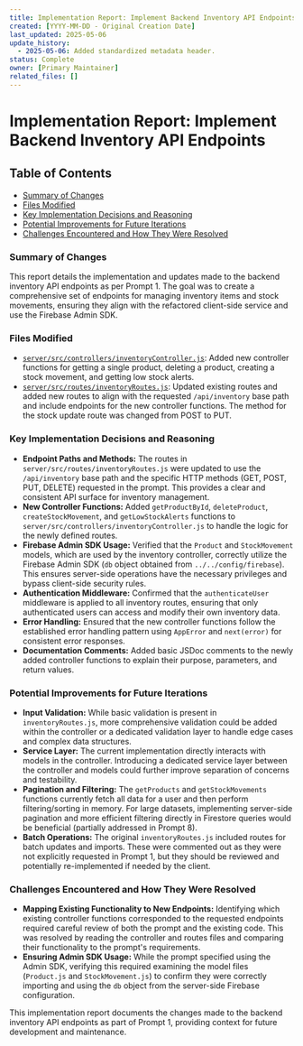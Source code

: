 ```yaml
---
title: Implementation Report: Implement Backend Inventory API Endpoints
created: [YYYY-MM-DD - Original Creation Date]
last_updated: 2025-05-06
update_history:
  - 2025-05-06: Added standardized metadata header.
status: Complete
owner: [Primary Maintainer]
related_files: []
---
```


# Implementation Report: Implement Backend Inventory API Endpoints

## Table of Contents

* [Summary of Changes](#summary-of-changes)
* [Files Modified](#files-modified)
* [Key Implementation Decisions and Reasoning](#key-implementation-decisions-and-reasoning)
* [Potential Improvements for Future Iterations](#potential-improvements-for-future-iterations)
* [Challenges Encountered and How They Were Resolved](#challenges-encountered-and-how-they-were-resolved)

### Summary of Changes

This report details the implementation and updates made to the backend inventory API endpoints as per Prompt 1. The goal was to create a comprehensive set of endpoints for managing inventory items and stock movements, ensuring they align with the refactored client-side service and use the Firebase Admin SDK.

### Files Modified

*   [`server/src/controllers/inventoryController.js`](../../../../server/src/controllers/inventoryController.js): Added new controller functions for getting a single product, deleting a product, creating a stock movement, and getting low stock alerts.
*   [`server/src/routes/inventoryRoutes.js`](../../../../server/src/routes/inventoryRoutes.js): Updated existing routes and added new routes to align with the requested `/api/inventory` base path and include endpoints for the new controller functions. The method for the stock update route was changed from POST to PUT.

### Key Implementation Decisions and Reasoning

*   **Endpoint Paths and Methods:** The routes in `server/src/routes/inventoryRoutes.js` were updated to use the `/api/inventory` base path and the specific HTTP methods (GET, POST, PUT, DELETE) requested in the prompt. This provides a clear and consistent API surface for inventory management.
*   **New Controller Functions:** Added `getProductById`, `deleteProduct`, `createStockMovement`, and `getLowStockAlerts` functions to `server/src/controllers/inventoryController.js` to handle the logic for the newly defined routes.
*   **Firebase Admin SDK Usage:** Verified that the `Product` and `StockMovement` models, which are used by the inventory controller, correctly utilize the Firebase Admin SDK (`db` object obtained from `../../config/firebase`). This ensures server-side operations have the necessary privileges and bypass client-side security rules.
*   **Authentication Middleware:** Confirmed that the `authenticateUser` middleware is applied to all inventory routes, ensuring that only authenticated users can access and modify their own inventory data.
*   **Error Handling:** Ensured that the new controller functions follow the established error handling pattern using `AppError` and `next(error)` for consistent error responses.
*   **Documentation Comments:** Added basic JSDoc comments to the newly added controller functions to explain their purpose, parameters, and return values.

### Potential Improvements for Future Iterations

*   **Input Validation:** While basic validation is present in `inventoryRoutes.js`, more comprehensive validation could be added within the controller or a dedicated validation layer to handle edge cases and complex data structures.
*   **Service Layer:** The current implementation directly interacts with models in the controller. Introducing a dedicated service layer between the controller and models could further improve separation of concerns and testability.
*   **Pagination and Filtering:** The `getProducts` and `getStockMovements` functions currently fetch all data for a user and then perform filtering/sorting in memory. For large datasets, implementing server-side pagination and more efficient filtering directly in Firestore queries would be beneficial (partially addressed in Prompt 8).
*   **Batch Operations:** The original `inventoryRoutes.js` included routes for batch updates and imports. These were commented out as they were not explicitly requested in Prompt 1, but they should be reviewed and potentially re-implemented if needed by the client.

### Challenges Encountered and How They Were Resolved

*   **Mapping Existing Functionality to New Endpoints:** Identifying which existing controller functions corresponded to the requested endpoints required careful review of both the prompt and the existing code. This was resolved by reading the controller and routes files and comparing their functionality to the prompt's requirements.
*   **Ensuring Admin SDK Usage:** While the prompt specified using the Admin SDK, verifying this required examining the model files (`Product.js` and `StockMovement.js`) to confirm they were correctly importing and using the `db` object from the server-side Firebase configuration.

This implementation report documents the changes made to the backend inventory API endpoints as part of Prompt 1, providing context for future development and maintenance.
